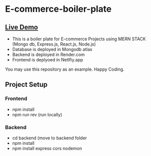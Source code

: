 # E-commerce-boiler-plate

## [Live Demo ](https://e-commerce-boiler-plate.netlify.app/)

 - This is a boiler plate for E-commerce Projects using MERN STACK (Mongo db, Express.js, React.js, Node.js)
 - Database is deployed in Mongodb atlas
 - Backend is deployed in Render.com
 - Frontend is deplyoed in Netlfiy.app
   
You may use this repository as an example. Happy Coding.

## Project Setup

### Frontend

- npm install
- npm run rev (run locally)

### Backend

- cd backend (move to backend folder
- npm install
- npm install express cors nodemon


